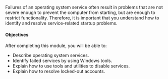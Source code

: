 Failures of an operating system service often result in problems that are not severe enough to prevent the computer from starting, but are enough to restrict functionality. Therefore, it is important that you understand how to identify and resolve service-related startup problems.

#### Objectives

After completing this module, you will be able to:

 -  Describe operating system services.
 -  Identify failed services by using Windows tools.
 -  Explain how to use tools and utilities to disable services.
 -  Explain how to resolve locked-out accounts.
